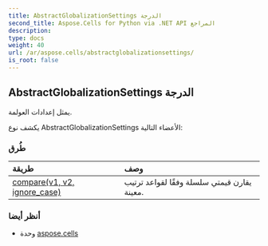 ```yaml
---
title: AbstractGlobalizationSettings الدرجة
second_title: Aspose.Cells for Python via .NET API المراجع
description:
type: docs
weight: 40
url: /ar/aspose.cells/abstractglobalizationsettings/
is_root: false
---
```

##  AbstractGlobalizationSettings الدرجة
يمثل إعدادات العولمة.



يكشف نوع AbstractGlobalizationSettings الأعضاء التالية:

###  طُرق
| طريقة| وصف|
| :- | :- |
| [compare(v1, v2, ignore_case)](/cells/python-net/ar/aspose.cells/abstractglobalizationsettings/compare/#str-str-bool) | يقارن قيمتي سلسلة وفقًا لقواعد ترتيب معينة.|



###  أنظر أيضا
* وحدة [aspose.cells](..)
